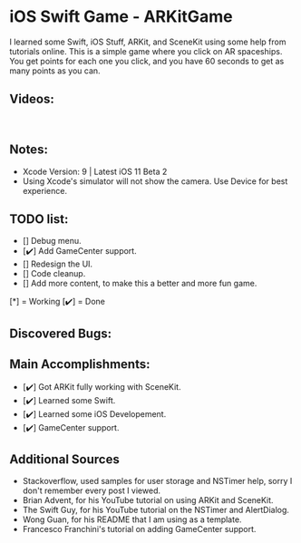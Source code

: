 # iOS Swift Game - ARKitGame
I learned some Swift, iOS Stuff, ARKit, and SceneKit using some help from tutorials online. This is a simple game where you click on AR spaceships. You get points for each one you click, and you have 60 seconds to get as many points as you can.

## Videos:
<p>

</p><br>

## Notes:
- Xcode Version: 9 | Latest iOS 11 Beta 2
- Using Xcode's simulator will not show the camera. Use Device for best experience.

## TODO list:
  - [] Debug menu.
  - [✔️] Add GameCenter support.
  - [] Redesign the UI.
  - [] Code cleanup.
  - [] Add more content, to make this a better and more fun game.

[*] = Working [✔️] = Done

## Discovered Bugs:

## Main Accomplishments:
- [✔️] Got ARKit fully working with SceneKit.
- [✔️] Learned some Swift.
- [✔️] Learned some iOS Developement.
- [✔️] GameCenter support.

## Additional Sources
- Stackoverflow, used samples for user storage and NSTimer help, sorry I don't remember every post I viewed.
- Brian Advent, for his YouTube tutorial on using ARKit and SceneKit.
- The Swift Guy, for his YouTube tutorial on the NSTimer and AlertDialog.
- Wong Guan, for his README that I am using as a template.
- Francesco Franchini's tutorial on adding GameCenter support.
